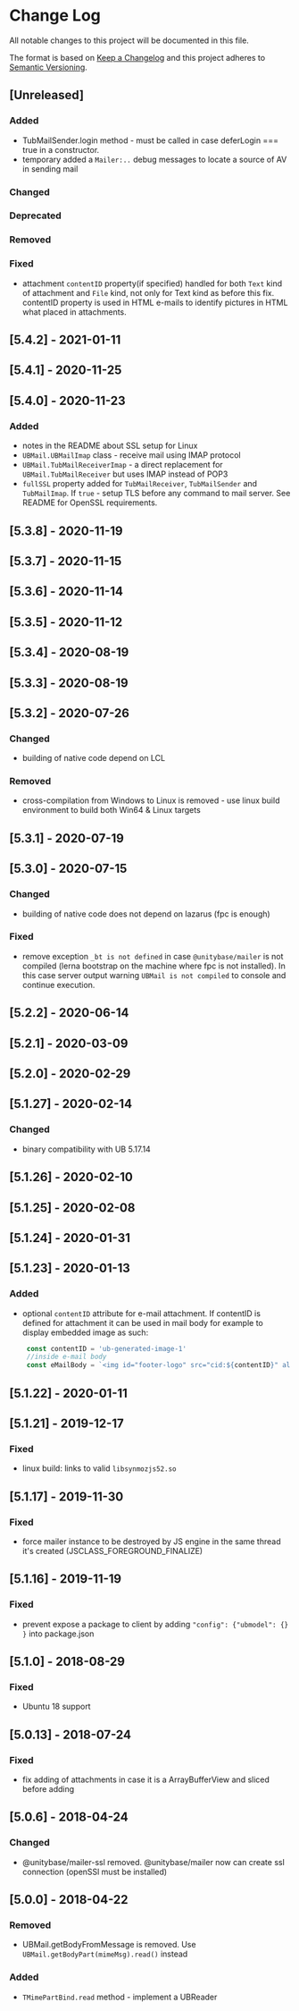 # Change Log
All notable changes to this project will be documented in this file.

The format is based on [Keep a Changelog](http://keepachangelog.com/)
and this project adheres to [Semantic Versioning](http://semver.org/).

## [Unreleased]
### Added
  - TubMailSender.login method - must be called in case deferLogin === true in a constructor.
  - temporary added a `Mailer:..` debug messages to locate a source of AV in sending mail

### Changed

### Deprecated

### Removed

### Fixed
 - attachment `contentID` property(if specified) handled for both `Text` kind of attachment and `File` kind,
   not only for Text kind as before this fix. contentID property is used in HTML e-mails to
   identify pictures in HTML what placed in attachments.

## [5.4.2] - 2021-01-11
## [5.4.1] - 2020-11-25
## [5.4.0] - 2020-11-23
### Added
 - notes in the README about SSL setup for Linux
 - `UBMail.UBMailImap` class - receive mail using IMAP protocol
 - `UBMail.TubMailReceiverImap` - a direct replacement for `UBMail.TubMailReceiver` but uses IMAP instead of POP3  
 - `fullSSL` property added for `TubMailReceiver`, `TubMailSender` and `TubMailImap`.
   If `true` - setup TLS before any command to mail server. See README for OpenSSL requirements.
   
## [5.3.8] - 2020-11-19
## [5.3.7] - 2020-11-15
## [5.3.6] - 2020-11-14
## [5.3.5] - 2020-11-12
## [5.3.4] - 2020-08-19
## [5.3.3] - 2020-08-19
## [5.3.2] - 2020-07-26
### Changed
 - building of native code depend on LCL

### Removed
 - cross-compilation from Windows to Linux is removed - use linux build environment to build both Win64 & Linux targets

## [5.3.1] - 2020-07-19
## [5.3.0] - 2020-07-15
### Changed
 - building of native code does not depend on lazarus (fpc is enough)

### Fixed
  - remove exception `_bt is not defined` in case `@unitybase/mailer` is not compiled (lerna bootstrap on the machine where
   fpc is not installed). In this case server output warning `UBMail is not compiled` to console and continue execution.  

## [5.2.2] - 2020-06-14
## [5.2.1] - 2020-03-09
## [5.2.0] - 2020-02-29
## [5.1.27] - 2020-02-14
### Changed
 - binary compatibility with UB 5.17.14

## [5.1.26] - 2020-02-10
## [5.1.25] - 2020-02-08
## [5.1.24] - 2020-01-31
## [5.1.23] - 2020-01-13
### Added
 - optional `contentID` attribute for e-mail attachment. If contentID is defined for attachment it can be used in mail body
   for example to display embedded image as such:
 
   ```javascript
    const contentID = 'ub-generated-image-1'
    //inside e-mail body
    const eMailBody = `<img id="footer-logo" src="cid:${contentID}" alt="UB logo" title="UB logo" width="36" height="36" class="image_fix">`
   ```

## [5.1.22] - 2020-01-11
## [5.1.21] - 2019-12-17
### Fixed
 - linux build: links to valid `libsynmozjs52.so`

## [5.1.17] - 2019-11-30
### Fixed
 - force mailer instance to be destroyed by JS engine in the same thread it's created (JSCLASS_FOREGROUND_FINALIZE)

## [5.1.16] - 2019-11-19
### Fixed
 - prevent expose a package to client by adding `"config": {"ubmodel": {} }` into package.json
 
## [5.1.0] - 2018-08-29
### Fixed
- Ubuntu 18 support

## [5.0.13] - 2018-07-24
### Fixed
- fix adding of attachments in case it is a ArrayBufferView and sliced before adding

## [5.0.6] - 2018-04-24
### Changed
- @unitybase/mailer-ssl removed. @unitybase/mailer now can create ssl connection (openSSl must be installed)

## [5.0.0] - 2018-04-22
### Removed
 - UBMail.getBodyFromMessage is removed. Use `UBMail.getBodyPart(mimeMsg).read()` instead

### Added
 - `TMimePartBind.read` method - implement a UBReader
